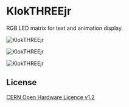 # KlokTHREEjr
RGB LED matrix for text and animation display.

![KlokTHREEjr](https://github.com/wyolum/KlokTHREEjr/blob/master/kicad/3d_render/KlokTHREEjr01.png)

![KlokTHREEjr](https://github.com/wyolum/KlokTHREEjr/blob/master/kicad/3d_render/KlokTHREEjr02.png)

![KlokTHREEjr](https://github.com/wyolum/KlokTHREEjr/blob/master/images/IMG_20180121_132901475.jpg)

License
-------
[CERN Open Hardware Licence v1.2 ]

[CERN Open Hardware Licence v1.2 ]:http://www.ohwr.org/attachments/2388/cern_ohl_v_1_2.txt
